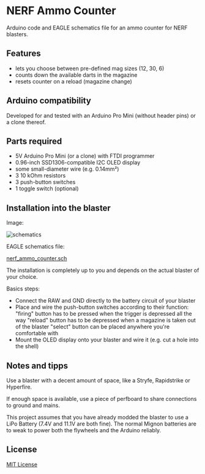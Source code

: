 # NERF Ammo Counter
Arduino code and EAGLE schematics file for an ammo counter for NERF blasters.


## Features
* lets you choose between pre-defined mag sizes (12, 30, 6)
* counts down the available darts in the magazine
* resets counter on a reload (magazine change)


## Arduino compatibility
Developed for and tested with an Arduino Pro Mini (without header pins) or a clone thereof.


## Parts required
* 5V Arduino Pro Mini (or a clone) with FTDI programmer
* 0.96-inch SSD1306-compatible I2C OLED display
* some small-diameter wire (e.g. 0.14mm²)
* 3 10 kOhm resistors
* 3 push-button switches
* 1 toggle switch (optional)



## Installation into the blaster
Image:

![schematics](schematics)

[schematics]: nerf_ammo_counter.png


EAGLE schematics file:

[nerf_ammo_counter.sch](nerf_ammo_counter.sch)


The installation is completely up to you and depends on the actual blaster of your choice.

Basics steps:

* Connect the RAW and GND directly to the battery circuit of your blaster
* Place and wire the push-button switches according to their function:
   "firing" button has to be pressed when the trigger is depressed all the way
   "reload" button has to be depressed when a magazine is taken out of the blaster
   "select" button can be placed anywhere you're comfortable with
* Mount the OLED display onto your blaster and wire it (e.g. cut a hole into the shell)




## Notes and tipps
Use a blaster with a decent amount of space, like a Stryfe, Rapidstrike or Hyperfire.

If enough space is available, use a piece of perfboard to share connections to ground and mains.


This project assumes that you have already modded the blaster to use a LiPo Battery (7.4V and 11.1V are both fine).
The normal Mignon batteries are to weak to power both the flywheels and the Arduino reliably.




## License
[MIT License](LICENSE)
